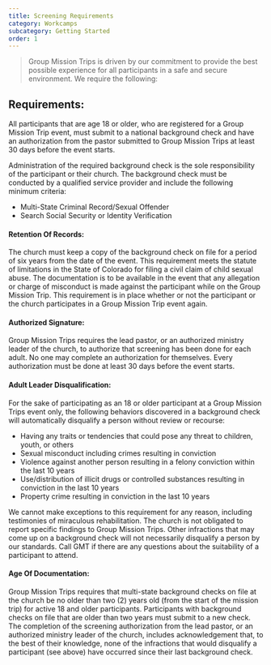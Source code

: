 ```yaml
---
title: Screening Requirements
category: Workcamps
subcategory: Getting Started
order: 1
---
```


> Group Mission Trips is driven by our commitment to provide the best possible experience for all participants in a safe and secure environment. We require the following:

## Requirements:&nbsp;

All participants that are age 18 or older, who are registered for a Group Mission Trip event, must submit to a national background check and have an authorization from the pastor submitted to Group Mission Trips at least 30 days before the event starts.&nbsp;

Administration of the required background check is the sole responsibility of the participant or their church. The background check must be conducted by a qualified service provider and include the following minimum criteria:&nbsp;

* Multi-State Criminal Record/Sexual Offender&nbsp;
* Search Social Security or Identity Verification&nbsp;

#### Retention Of Records:

The church must keep a copy of the background check on file for a period of six years from the date of the event. This requirement meets the statute of limitations in the State of Colorado for filing a civil claim of child sexual abuse. The documentation is to be available in the event that any allegation or charge of misconduct is made against the participant while on the Group Mission Trip. This requirement is in place whether or not the participant or the church participates in a Group Mission Trip event again.&nbsp;

#### Authorized Signature:

Group Mission Trips requires the lead pastor, or an authorized ministry leader of the church, to authorize that screening has been done for each adult. No one may complete an authorization for themselves. Every authorization must be done at least 30 days before the event starts.&nbsp;

#### Adult Leader Disqualification:

For the sake of participating as an 18 or older participant at a Group Mission Trips event only, the following behaviors discovered in a background check will automatically disqualify a person without review or recourse:&nbsp;

* Having any traits or tendencies that could pose any threat to children, youth, or others
* Sexual misconduct including crimes resulting in conviction&nbsp;
* Violence against another person resulting in a felony conviction within the last 10 years&nbsp;
* Use/distribution of illicit drugs or controlled substances resulting in conviction in the last 10 years&nbsp;
* Property crime resulting in conviction in the last 10 years&nbsp;

We cannot make exceptions to this requirement for any reason, including testimonies of miraculous rehabilitation. The church is not obligated to report specific findings to Group Mission Trips. Other infractions that may come up on a background check will not necessarily disqualify a person by our standards. Call GMT if there are any questions about the suitability of a participant to attend.&nbsp;

#### Age Of Documentation:

Group Mission Trips requires that multi-state background checks on file at the church be no older than two (2) years old (from the start of the mission trip) for active 18 and older participants. Participants with background checks on file that are older than two years must submit to a new check. The completion of the screening authorization from the lead pastor, or an authorized ministry leader of the church, includes acknowledgement that, to the best of their knowledge, none of the infractions that would disqualify a participant (see above) have occurred since their last background check.
